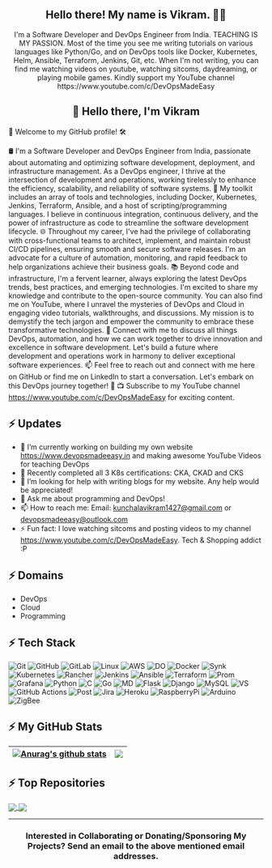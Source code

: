 <h2 align="center">Hello there! My name is Vikram. 👋🤓</h2>
<p align="center">I'm a Software Developer and DevOps Engineer from India. TEACHING IS MY PASSION.
Most of the time you see me writing tutorials on various languages like Python/Go, and on DevOps tools like Docker, Kubernetes, Helm, Ansible, Terraform, Jenkins, Git,  etc.
When I'm not writing, you can find me watching videos on youtube, watching sitcoms, daydreaming, or playing mobile games. Kindly support my YouTube channel https://www.youtube.com/c/DevOpsMadeEasy </p>

<h2 align="center">👋 Hello there, I'm Vikram</h2>
🚀 Welcome to my GitHub profile! 🛠️

🛢️ I'm a Software Developer and DevOps Engineer from India, passionate about automating and optimizing software development, deployment, and infrastructure management. As a DevOps engineer, I thrive at the intersection of development and operations, working tirelessly to enhance the efficiency, scalability, and reliability of software systems.
🔧 My toolkit includes an array of tools and technologies, including Docker, Kubernetes, Jenkins, Terraform, Ansible, and a host of scripting/programming languages. I believe in continuous integration, continuous delivery, and the power of infrastructure as code to streamline the software development lifecycle.
🌐 Throughout my career, I've had the privilege of collaborating with cross-functional teams to architect, implement, and maintain robust CI/CD pipelines, ensuring smooth and secure software releases. I'm an advocate for a culture of automation, monitoring, and rapid feedback to help organizations achieve their business goals.
📚 Beyond code and infrastructure, I'm a fervent learner, always exploring the latest DevOps trends, best practices, and emerging technologies. I'm excited to share my knowledge and contribute to the open-source community. You can also find me on YouTube, where I unravel the mysteries of DevOps and Cloud in engaging video tutorials, walkthroughs, and discussions. My mission is to demystify the tech jargon and empower the community to embrace these transformative technologies.
🔗 Connect with me to discuss all things DevOps, automation, and how we can work together to drive innovation and excellence in software development. Let's build a future where development and operations work in harmony to deliver exceptional software experiences.
📫 Feel free to reach out and connect with me here on GitHub or find me on LinkedIn to start a conversation. Let's embark on this DevOps journey together! 🚀
📺 Subscribe to my YouTube channel https://www.youtube.com/c/DevOpsMadeEasy for exciting content.


## ⚡ Updates

- 🔭 I’m currently working on building my own website https://www.devopsmadeeasy.in and making awesome YouTube Videos for teaching DevOps<br/>
- 🌱 Recently completed all 3 K8s certifications: CKA, CKAD and CKS<br/>
- 👯 I’m looking for help with writing blogs for my website. Any help would be appreciated!<br/>
- 💬 Ask me about programming and DevOps!<br/>
- 📫 How to reach me: Email: kunchalavikram1427@gmail.com or devopsmadeeasy@outlook.com<br/>
- ⚡ Fun fact: I love watching sitcoms and posting videos to my channel https://www.youtube.com/c/DevOpsMadeEasy. Tech & Shopping addict :P<br/>

## ⚡ Domains
- DevOps
- Cloud
- Programming

## ⚡ Tech Stack
![Git](https://img.shields.io/badge/GIT-E44C30?style=for-the-badge&logo=git&logoColor=white)
![GitHub](https://img.shields.io/badge/GitHub-100000?style=for-the-badge&logo=github&logoColor=white)
![GitLab](https://img.shields.io/badge/GitLab-330F63?style=for-the-badge&logo=gitlab&logoColor=white)
![Linux](https://img.shields.io/badge/Linux-FCC624?style=for-the-badge&logo=linux&logoColor=black)
![AWS](https://img.shields.io/badge/Amazon_AWS-FF9900?style=for-the-badge&logo=amazonaws&logoColor=white)
![DO](https://img.shields.io/badge/Digital_Ocean-0080FF?style=for-the-badge&logo=DigitalOcean&logoColor=white)
![Docker](https://img.shields.io/badge/docker-%230db7ed.svg?style=for-the-badge&logo=docker&logoColor=white)
![Synk](https://img.shields.io/badge/Snyk-4C4A73?style=for-the-badge&logo=snyk&logoColor=white)
![Kubernetes](https://img.shields.io/badge/kubernetes-%23326ce5.svg?style=for-the-badge&logo=kubernetes&logoColor=white)
![Rancher](https://img.shields.io/badge/rancher-%230075A8.svg?style=for-the-badge&logo=rancher&logoColor=white)
![Jenkins](https://img.shields.io/badge/Jenkins-D24939?style=for-the-badge&logo=Jenkins&logoColor=white)
![Ansible](https://img.shields.io/badge/ansible-%231A1918.svg?style=for-the-badge&logo=ansible&logoColor=white)
![Terraform](https://img.shields.io/badge/terraform-%235835CC.svg?style=for-the-badge&logo=terraform&logoColor=white)
![Prom](https://img.shields.io/badge/Prometheus-E6522C?style=for-the-badge&logo=Prometheus&logoColor=white)
![Grafana](https://img.shields.io/badge/grafana-%23F46800.svg?style=for-the-badge&logo=grafana&logoColor=white)
![Python](https://img.shields.io/badge/-Python-000?style=for-the-badge&logo=python)
![C](https://img.shields.io/badge/C-00599C?style=for-the-badge&logo=c&logoColor=white)
![Go](https://img.shields.io/badge/Go-00ADD8?style=for-the-badge&logo=go&logoColor=white)
![MD](https://img.shields.io/badge/Markdown-000000?style=for-the-badge&logo=markdown&logoColor=white)
![Flask](https://img.shields.io/badge/Flask-000000?style=for-the-badge&logo=flask&logoColor=white) 
![Django](https://img.shields.io/badge/Django-092E20?style=for-the-badge&logo=django&logoColor=white) 
![MySQL](	https://img.shields.io/badge/MySQL-00000F?style=for-the-badge&logo=mysql&logoColor=white)
![VS](https://img.shields.io/badge/Visual_Studio_Code-0078D4?style=for-the-badge&logo=visual%20studio%20code&logoColor=white)
![GitHub Actions](https://img.shields.io/badge/-Github_Actions-2088FF?style=flat-square&logo=github-actions&logoColor=white)
![Post](https://img.shields.io/badge/Postman-FF6C37?style=for-the-badge&logo=postman&logoColor=white)
![Jira](https://img.shields.io/badge/-Jira-000?&style=for-the-badge&logo=Jira-Software&logoColor=0052CC)
![Heroku](https://img.shields.io/badge/Heroku-430098?style=for-the-badge&logo=heroku&logoColor=white)
![RaspberryPi](https://img.shields.io/badge/-Raspberry%20Pi-C51A4A?style=for-the-badge&logo=Raspberry-Pi) 
![Arduino](https://img.shields.io/badge/-Arduino-00979D?style=for-the-badge&logo=Arduino&logoColor=white) 
![ZigBee](https://img.shields.io/badge/zigbee-%23EB0443.svg?style=for-the-badge&logo=zigbee&logoColor=white)

## ⚡ My GitHub Stats
<!-- <p align="left"> <img src="https://github-readme-stats.vercel.app/api?username=kunchalavikram1427&show_icons=true&theme=gotham" alt="kunchalavikram1427" />

<img align="center" src="https://github-readme-stats.anuraghazra1.vercel.app/api?username=kunchalavikram1427&show_icons=true&line_height=27&include_all_commits=true"/> 
![Top Langs](https://github-readme-stats.vercel.app/api/top-langs/?username=kunchalavikram1427&hide=TeX&layout=compact)
 -->
 | <a href="https://github.com/kunchalavikram1427/github-readme-stats"><img align="center" src="https://github-readme-stats.vercel.app/api?username=kunchalavikram1427&show_icons=true&include_all_commits=true&theme=buefy&hide_border=true" alt="Anurag's github stats" /></a> | <a href="https://github.com/anuraghazra/github-readme-stats"><img align="center" src="https://github-readme-stats.vercel.app/api/top-langs/?username=kunchalavikram1427&layout=compact&theme=buefy&hide_border=true" /></a> |
| ------------- | ------------- |

## ⚡ Top Repositories
<a href="https://github.com/kunchalavikram1427/YouTube_Series">
  <img align="center" src="https://github-readme-stats.vercel.app/api/pin/?username=kunchalavikram1427&repo=YouTube_Series&theme=buefy" />
</a>
<a href="https://github.com/kunchalavikram1427/YouTube_Series">
  <img align="center" src="https://github-readme-stats.vercel.app/api/pin/?username=kunchalavikram1427&repo=Docker_public&theme=buefy" />
</a>
<hr>
<h3 align="center"> Interested in Collaborating or Donating/Sponsoring My Projects? Send an email to the above mentioned email addresses.</h3> 


